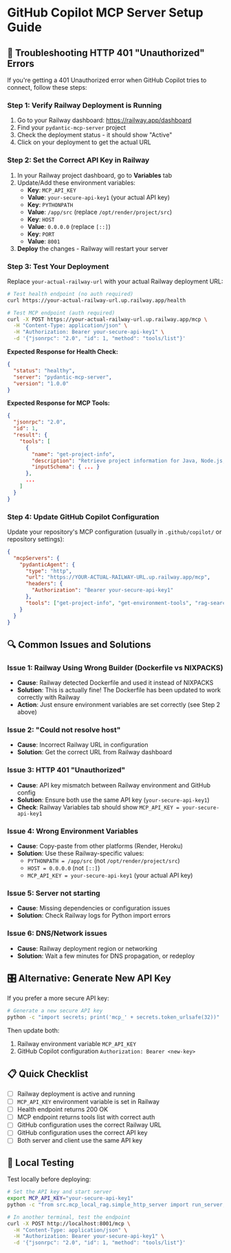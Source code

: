 # GitHub Copilot MCP Server Setup Guide

## 🚨 Troubleshooting HTTP 401 "Unauthorized" Errors

If you're getting a 401 Unauthorized error when GitHub Copilot tries to connect, follow these steps:

### Step 1: Verify Railway Deployment is Running

1. Go to your Railway dashboard: https://railway.app/dashboard
2. Find your `pydantic-mcp-server` project
3. Check the deployment status - it should show "Active"
4. Click on your deployment to get the actual URL

### Step 2: Set the Correct API Key in Railway

1. In your Railway project dashboard, go to **Variables** tab
2. Update/Add these environment variables:
   - **Key**: `MCP_API_KEY`
   - **Value**: `your-secure-api-key1` (your actual API key)
   - **Key**: `PYTHONPATH`
   - **Value**: `/app/src` (replace `/opt/render/project/src`)
   - **Key**: `HOST`
   - **Value**: `0.0.0.0` (replace `[::]`)
   - **Key**: `PORT`
   - **Value**: `8001`
3. **Deploy** the changes - Railway will restart your server

### Step 3: Test Your Deployment

Replace `your-actual-railway-url` with your actual Railway deployment URL:

```bash
# Test health endpoint (no auth required)
curl https://your-actual-railway-url.up.railway.app/health

# Test MCP endpoint (auth required)
curl -X POST https://your-actual-railway-url.up.railway.app/mcp \
  -H "Content-Type: application/json" \
  -H "Authorization: Bearer your-secure-api-key1" \
  -d '{"jsonrpc": "2.0", "id": 1, "method": "tools/list"}'
```

**Expected Response for Health Check:**
```json
{
  "status": "healthy",
  "server": "pydantic-mcp-server",
  "version": "1.0.0"
}
```

**Expected Response for MCP Tools:**
```json
{
  "jsonrpc": "2.0",
  "id": 1,
  "result": {
    "tools": [
      {
        "name": "get-project-info",
        "description": "Retrieve project information for Java, Node.js, or TypeScript environments",
        "inputSchema": { ... }
      },
      ...
    ]
  }
}
```

### Step 4: Update GitHub Copilot Configuration

Update your repository's MCP configuration (usually in `.github/copilot/` or repository settings):

```json
{
  "mcpServers": {
    "pydanticAgent": {
      "type": "http",
      "url": "https://YOUR-ACTUAL-RAILWAY-URL.up.railway.app/mcp",
      "headers": {
        "Authorization": "Bearer your-secure-api-key1"
      },
      "tools": ["get-project-info", "get-environment-tools", "rag-search"]
    }
  }
}
```

## 🔍 Common Issues and Solutions

### Issue 1: Railway Using Wrong Builder (Dockerfile vs NIXPACKS)
- **Cause**: Railway detected Dockerfile and used it instead of NIXPACKS
- **Solution**: This is actually fine! The Dockerfile has been updated to work correctly with Railway
- **Action**: Just ensure environment variables are set correctly (see Step 2 above)

### Issue 2: "Could not resolve host"
- **Cause**: Incorrect Railway URL in configuration
- **Solution**: Get the correct URL from Railway dashboard

### Issue 3: HTTP 401 "Unauthorized" 
- **Cause**: API key mismatch between Railway environment and GitHub config
- **Solution**: Ensure both use the same API key (`your-secure-api-key1`)
- **Check**: Railway Variables tab should show `MCP_API_KEY = your-secure-api-key1`

### Issue 4: Wrong Environment Variables
- **Cause**: Copy-paste from other platforms (Render, Heroku)
- **Solution**: Use these Railway-specific values:
  - `PYTHONPATH = /app/src` (not `/opt/render/project/src`)
  - `HOST = 0.0.0.0` (not `[::]`)
  - `MCP_API_KEY = your-secure-api-key1` (your actual API key)

### Issue 5: Server not starting
- **Cause**: Missing dependencies or configuration issues
- **Solution**: Check Railway logs for Python import errors

### Issue 6: DNS/Network issues
- **Cause**: Railway deployment region or networking
- **Solution**: Wait a few minutes for DNS propagation, or redeploy

## 🎛️ Alternative: Generate New API Key

If you prefer a more secure API key:

```bash
# Generate a new secure API key
python -c "import secrets; print('mcp_' + secrets.token_urlsafe(32))"
```

Then update both:
1. Railway environment variable `MCP_API_KEY`
2. GitHub Copilot configuration `Authorization: Bearer <new-key>`

## 📋 Quick Checklist

- [ ] Railway deployment is active and running
- [ ] `MCP_API_KEY` environment variable is set in Railway
- [ ] Health endpoint returns 200 OK
- [ ] MCP endpoint returns tools list with correct auth
- [ ] GitHub configuration uses the correct Railway URL
- [ ] GitHub configuration uses the correct API key
- [ ] Both server and client use the same API key

## 🔧 Local Testing

Test locally before deploying:

```bash
# Set the API key and start server
export MCP_API_KEY="your-secure-api-key1"
python -c "from src.mcp_local_rag.simple_http_server import run_server; run_server()"

# In another terminal, test the endpoint
curl -X POST http://localhost:8001/mcp \
  -H "Content-Type: application/json" \
  -H "Authorization: Bearer your-secure-api-key1" \
  -d '{"jsonrpc": "2.0", "id": 1, "method": "tools/list"}'
```